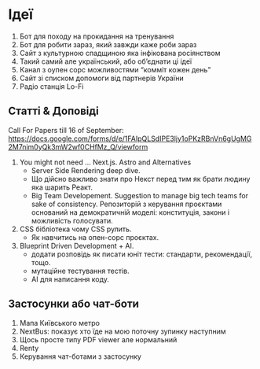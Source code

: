 # Ідеї

1. Бот для походу на прокидання на тренування
2. Бот для робити зараз, який завжди каже роби зараз
3. Сайт з культурною спадщиною яка інфікована росіянством
4. Такий самий але український, або обʼєднати ці ідеї
5. Канал з оупен сорс можливостями “комміт кожен день”
6. Сайт зі списком допомоги від партнерів України
7. Радіо станція Lo-Fi

## Cтатті & Доповіді

Call For Papers till 16 of September: https://docs.google.com/forms/d/e/1FAIpQLSdIPE3ljy1oPKzRBnVn6gUgMG2M7nim0yQk3mW2wf0CHfMz_Q/viewform

1. You might not need … Next.js. Astro and Alternatives
    - Server Side Rendering deep dive.
    - Що дійсно важливо знати про Некст перед тим як брати людину яка шарить Реакт.
    - Big Team Developement. Suggestion to manage big tech teams for sake of consistency. Репозиторій з керування проєктами оснований на демократичній моделі: конституція, закони і можливість голосувати.
4. CSS бібліотека чому CSS рулить.
    - Як навчитись на опен-сорс проєктах.
6. Blueprint Driven Development + AI.
    - додати розповідь як писати юніт тести: стандарти, рекомендації, тощо.
    - мутаційне тестування тестів.
    - AI для написання коду.

## Застосунки або чат-боти

1. Мапа Київського метро
2. NextBus: показує хто їде на мою поточну зупинку наступним
3. Щось просте типу PDF viewer але нормальний
4. Renty 
5. Керування чат-ботами з застосунку
  
  